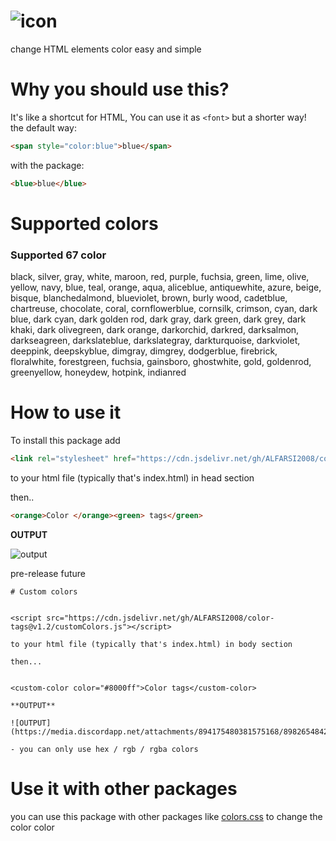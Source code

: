 # ![icon](https://media.discordapp.net/attachments/894175480381575168/898662798991720469/Screenshot_2021_1015_235839-removebg-preview.png)
change HTML elements color easy and simple 

# Why you should use this?
 It's like a shortcut for HTML, You can use it as `<font>` but a shorter way!
<br>the default way:
```html
<span style="color:blue">blue</span>
```

with the package:
```html
<blue>blue</blue>
``` 

# Supported colors

### Supported 67 color

black,
silver,
gray,
white,
maroon,
red,
purple,
fuchsia,
green,
lime,
olive,
yellow,
navy,
blue,
teal,
orange,
aqua,
aliceblue,
antiquewhite,
azure,
beige,
bisque,
blanchedalmond,
blueviolet,
brown,
burly wood,
cadetblue,
chartreuse,
chocolate,
coral,
cornflowerblue,
cornsilk,
crimson,
cyan,
dark blue,
dark cyan,
dark golden rod,
dark gray,
dark green,
dark grey,
dark khaki,
dark olivegreen,
dark orange, 
darkorchid,
darkred,
darksalmon,
darkseagreen,
darkslateblue,
darkslategray,
darkturquoise,
darkviolet,
deeppink,
deepskyblue,
dimgray,
dimgrey,
dodgerblue,
firebrick,
floralwhite,
forestgreen,
fuchsia,
gainsboro,
ghostwhite,
gold,
goldenrod,
greenyellow,
honeydew,
hotpink,
indianred

# How to use it

To install this package add

```html
<link rel="stylesheet" href="https://cdn.jsdelivr.net/gh/ALFARSI2008/color-tags@v1.1/src.css"> 
```
to your html file (typically that's index.html) in head section

then.. 

```html
<orange>Color </orange><green> tags</green>
```
**OUTPUT**

![output](https://media.discordapp.net/attachments/894175480381575168/896409947611480114/Screenshot_2021_1008_204611.png)

pre-release future

```
# Custom colors


<script src="https://cdn.jsdelivr.net/gh/ALFARSI2008/color-tags@v1.2/customColors.js"></script>

to your html file (typically that's index.html) in body section

then...


<custom-color color="#8000ff">Color tags</custom-color>

**OUTPUT**

![OUTPUT](https://media.discordapp.net/attachments/894175480381575168/898265484259115018/Screenshot_2021_1014_214521.png)

- you can only use hex / rgb / rgba colors
```

# Use it with other packages

you can use this package with other packages like [colors.css](http://clrs.cc) to change the color color
